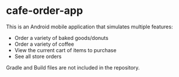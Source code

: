# cafe-order-app

This is an Android mobile application that simulates multiple features:
- Order a variety of baked goods/donuts
- Order a variety of coffee
- View the current cart of items to purchase
- See all store orders

Gradle and Build files are not included in the repository.
